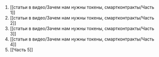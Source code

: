 1. [[статьи в видео/Зачем нам нужны токены, смартконтракты/Часть 1]]
2. [[статьи в видео/Зачем нам нужны токены, смартконтракты/Часть 2]]
3. [[статьи в видео/Зачем нам нужны токены, смартконтракты/Часть 3]]
4. [[статьи в видео/Зачем нам нужны токены, смартконтракты/Часть 4]]
5. [[Часть 5]]